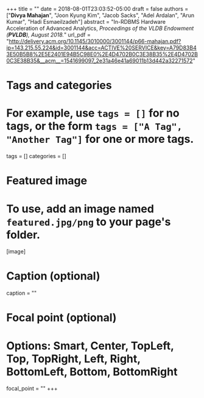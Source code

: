 +++
title = ""
date = 2018-08-01T23:03:52-05:00
draft = false
authors = ["**Divya Mahajan**", "Joon Kyung Kim", "Jacob Sacks", "Adel Ardalan", "Arun Kumar", "Hadi Esmaeilzadeh"]
abstract = "In-RDBMS Hardware Acceleration of Advanced Analytics, *Proceedings of the VLDB Endowment (**PVLDB**), August 2018.*"
url_pdf = "http://delivery.acm.org/10.1145/3010000/3001144/p66-mahajan.pdf?ip=143.215.55.224&id=3001144&acc=ACTIVE%20SERVICE&key=A79D83B43E50B5B8%2E5E2401E94B5C98E0%2E4D4702B0C3E38B35%2E4D4702B0C3E38B35&__acm__=1541699097_2e31a46e41a69011b13d442a32271572"

# Tags and categories
# For example, use `tags = []` for no tags, or the form `tags = ["A Tag", "Another Tag"]` for one or more tags.
tags = []
categories = []

# Featured image
# To use, add an image named `featured.jpg/png` to your page's folder. 
[image]
  # Caption (optional)
 caption = ""

  # Focal point (optional)
  # Options: Smart, Center, TopLeft, Top, TopRight, Left, Right, BottomLeft, Bottom, BottomRight
  focal_point = ""
+++
